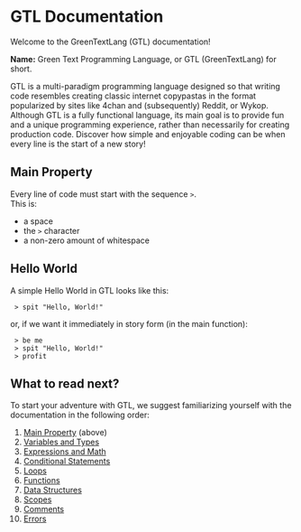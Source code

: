 # GTL Documentation

Welcome to the GreenTextLang (GTL) documentation!

**Name:** Green Text Programming Language, or GTL (GreenTextLang) for short.

GTL is a multi-paradigm programming language designed so that writing code resembles creating classic internet copypastas in the format popularized by sites like 4chan and (subsequently) Reddit, or Wykop.
Although GTL is a fully functional language, its main goal is to provide fun and a unique programming experience, rather than necessarily for creating production code. Discover how simple and enjoyable coding can be when every line is the start of a new story!

## Main Property
Every line of code must start with the sequence ` > `.\
This is:
- a space
- the `>` character
- a non-zero amount of whitespace

## Hello World
A simple Hello World in GTL looks like this:
```GTL
 > spit "Hello, World!"
```
or, if we want it immediately in story form (in the main function):
```GTL
 > be me
 > spit "Hello, World!"
 > profit
```

## What to read next?
To start your adventure with GTL, we suggest familiarizing yourself with the documentation in the following order:
1.  [Main Property](#main-property) (above)
2.  [Variables and Types](variables.md)
3.  [Expressions and Math](expressions_and_math.md)
4.  [Conditional Statements](conditional.md)
5.  [Loops](loops.md)
6.  [Functions](functions.md)
7.  [Data Structures](structs.md)
8.  [Scopes](scopes.md)
9.  [Comments](comments.md)
10. [Errors](errors.md)